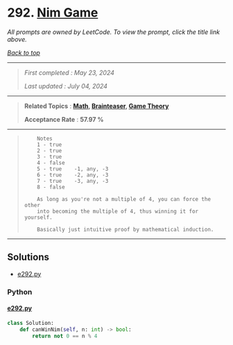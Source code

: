 # 292. [Nim Game](<https://leetcode.com/problems/nim-game>)

*All prompts are owned by LeetCode. To view the prompt, click the title link above.*

*[Back to top](<../README.md>)*

------

> *First completed : May 23, 2024*
>
> *Last updated : July 04, 2024*

------

> **Related Topics** : **[Math](<by_topic/Math.md>), [Brainteaser](<by_topic/Brainteaser.md>), [Game Theory](<by_topic/Game Theory.md>)**
>
> **Acceptance Rate** : **57.97 %**

------

> ``` 
>     Notes
>     1 - true
>     2 - true
>     3 - true
>     4 - false
>     5 - true    -1, any, -3
>     6 - true    -2, any, -3
>     7 - true    -3, any, -3 
>     8 - false 
> 
>     As long as you're not a multiple of 4, you can force the other
>     into becoming the multiple of 4, thus winning it for yourself.
> 
>     Basically just intuitive proof by mathematical induction.
> ```

------

## Solutions

- [e292.py](<../my-submissions/e292.py>)
### Python
#### [e292.py](<../my-submissions/e292.py>)
```Python
class Solution:
    def canWinNim(self, n: int) -> bool:
        return not 0 == n % 4
        
```

